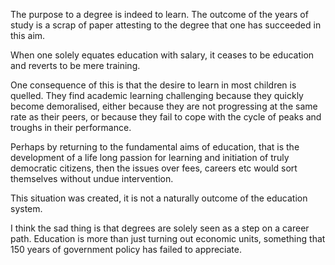 The purpose to a degree is indeed to learn. 
The outcome  of the years of study 
is a scrap of paper attesting to the degree
that one has succeeded in this aim.

When one solely equates education with salary, 
it ceases to be education and reverts to be mere training.

One consequence of this is that the desire to learn in most children 
is quelled.
They find academic learning challenging because they quickly become demoralised, 
either because they are not progressing at the same rate as their peers,
or because they fail to cope with the cycle of peaks and troughs in their
performance.


Perhaps by returning to the fundamental aims of education, 
that is the development of  a life long passion for learning 
and initiation of truly democratic citizens, 
then the issues over fees, careers etc would sort themselves
without undue intervention.


This situation was created, it is not a naturally outcome of the education
system.

I think the sad thing is that degrees are solely seen as a step on a career path. Education is more than just turning out economic units, something that 150 years of government policy has failed to appreciate.
